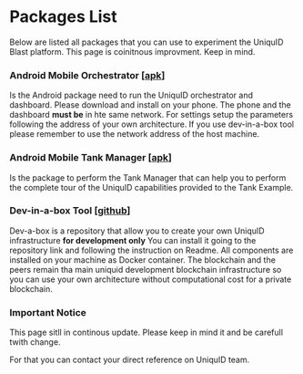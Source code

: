 Packages List
====================


Below are listed all packages that you can use to experiment the UniquID Blast platform.
This page is coinitnous improvment. 
Keep in mind.

### Android Mobile Orchestrator [[apk](../attachments/Orchestrator_Nov_07.apk)]

Is the Android package need to run the UniquID orchestrator and dashboard.
Please download and install on your phone.
The phone and the dashboard **must be** in hte same network.
For settings setup the parameters  following  the address of your own architecture.
If you use dev-in-a-box tool please remember to use the network address of the host machine.


### Android Mobile Tank  Manager [[apk](../attachments/TankManager_Nov_07.apk)]

Is the package to perform the Tank Manager that can help you to perform the complete tour of the UniquID capabilities  provided to the Tank Example.


### Dev-in-a-box Tool [[github](https://github.com/uniquid/dev-in-a-box/tree/develop)]

Dev-a-box is a repository that allow you to create your own UniquID infrastructure  **for development only** 
You can install it going to the repository link and following the instruction on Readme.
All components are installed on your machine as Docker container.
The blockchain and the peers remain tha main uniquid development blockchain infrastructure so you can use your own architecture  without computational cost for a private blockchain.


### Important Notice
This page sitll in continous update. Please keep in mind it and be carefull twith change.

For that you can contact your direct reference on UniquID team.